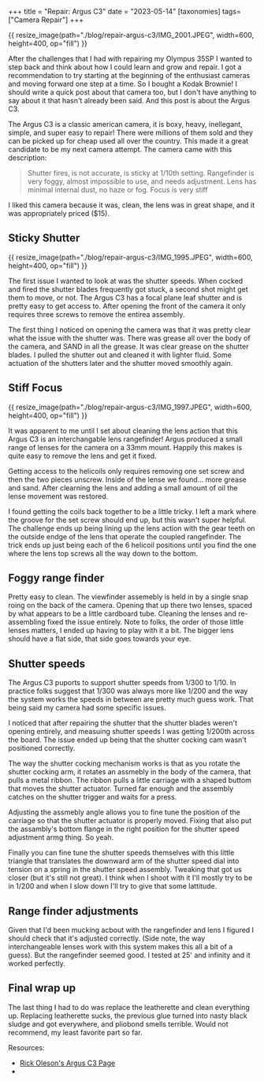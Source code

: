 +++
title = "Repair: Argus C3"
date = "2023-05-14"
[taxonomies]
tags=["Camera Repair"]
+++

{{ resize_image(path="./blog/repair-argus-c3/IMG_2001.JPEG", width=600, height=400, op="fill") }}

After the challenges that I had with repairing my Olympus 35SP I wanted to step back and think about how I could learn and grow and repair. I got a recommendation to try starting at the beginning of the enthusiast cameras and moving forward one step at a time. So I bought a Kodak Brownie! I should write a quick post about that camera too, but I don't have anything to say about it that hasn't already been said. And this post is about the Argus C3.

The Argus C3 is a classic american camera, it is boxy, heavy, inellegant, simple, and super easy to repair! There were millions of them sold and they can be picked up for cheap used all over the country. This made it a great candidate to be my next camera attempt. The camera came with this description:

> Shutter fires, is not accurate, is sticky at 1/10th setting. Rangefinder is very foggy, almost impossible to use, and needs adjustment. Lens has minimal internal dust, no haze or fog. Focus is very stiff

I liked this camera because it was, clean, the lens was in great shape, and it was appropriately priced ($15).

## Sticky Shutter

{{ resize_image(path="./blog/repair-argus-c3/IMG_1995.JPEG", width=600, height=400, op="fill") }}

The first issue I wanted to look at was the shutter speeds. When cocked and fired the shutter blades frequently got stuck, a second shot might get them to move, or not. The Argus C3 has a focal plane leaf shutter and is pretty easy to get access to. After opening the front of the camera it only requires three screws to remove the entirea assembly.

The first thing I noticed on opening the camera was that it was pretty clear what the issue with the shutter was. There was grease all over the body of the camera, and SAND in all the grease. It was clear grease on the shutter blades. I pulled the shutter out and cleaned it with lighter fluid. Some actuation of the shutters later and the shutter moved smoothly again.

## Stiff Focus 

{{ resize_image(path="./blog/repair-argus-c3/IMG_1997.JPEG", width=600, height=400, op="fill") }}

It was apparent to me until I set about cleaning the lens action that this Argus C3 is an interchangable lens rangefinder! Argus produced a small range of lenses for the camera on a 33mm mount. Happily this makes is quite easy to remove the lens and get it fixed.

Getting access to the helicoils only requires removing one set screw and then the two pieces unscrew. Inside of the lense we found... more grease and sand. After clearning the lens and adding a small amount of oil the lense movement was restored.

I found getting the coils back together to be a little tricky. I left a mark where the groove for the set screw should end up, but this wasn't super helpful. The challenge ends up being lining up the lens action with the gear teeth on the outside endge of the lens that operate the coupled rangefinder. The trick ends up just being each of the 6 helicoil positions until you find the one where the lens top screws all the way down to the bottom.

## Foggy range finder

Pretty easy to clean. The viewfinder assemebly is held in by a single snap roing on the back of the camera. Opening that up there two lenses, spaced by what appears to be a little cardboard tube. Cleaning the lenses and re-assembling fixed the issue entirely. Note to folks, the order of those little lenses matters, I ended up having to play with it a bit. The bigger lens should have a flat side, that side goes towards your eye.

## Shutter speeds


The Argus C3 puports to support shutter speeds from 1/300 to 1/10. In practice folks suggest that 1/300 was always more like 1/200 and the way the system works the speeds in between are pretty much guess work. That being said my camera had some specific issues.

I noticed that after repairing the shutter that the shutter blades weren't opening entirely, and measuing shutter speeds I was getting 1/200th across the board. The issue ended up being that the shutter cocking cam wasn't positioned correctly.

The way the shutter cocking mechanism works is that as you rotate the shutter cocking arm, it rotates an assmebly in the body of the camera, that pulls a metal ribbon. The ribbon pulls a little carriage with a shaped buttom that moves the shutter actuator. Turned far enough and the assembly catches on the shutter trigger and waits for a press.

Adjusting the assmebly angle allows you to fine tune the position of the carriage so that the shutter actuator is properly moved. Fixing that also put the assambly's bottom flange in the right position for the shutter speed adjustment armg thing. So yeah.

Finally you can fine tune the shutter speeds themselves with this little triangle that translates the downward arm of the shutter speed dial into tension on a spring in the shutter speed assembly. Tweaking that got us closer (but it's still not great). I think when I shoot with it I'll mostly try to be in 1/200 and when I slow down I'll try to give that some lattitude.

## Range finder adjustments

Given that I'd been mucking acbout with the rangefinder and lens I figured I should check that it's adjusted correctly. (Side note, the way interchangeable lenses work with this system makes this all a bit of a guess). But the rangefinder seemed good. I tested at 25' and infinity and it worked perfectly.

## Final wrap up

The last thing I had to do was replace the leatherette and clean everything up. Replacing leatherette sucks, the previous glue turned into nasty black sludge and got everywhere, and pliobond smells terrible. Would not recommend, my least favorite part so far.


Resources:
<ul>
    <li><a href="http://rick_oleson.tripod.com/index-120.html">Rick Oleson's Argus C3 Page</a><li>
</ul>

